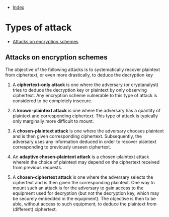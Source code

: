 - [Index](https://github.com/KiraDiShira/Crypto#crypto)   

# Types of attack

- [Attacks on encryption schemes](#attacks-on-encryption-schemes)   

## Attacks on encryption schemes

The objective of the following attacks is to systematically recover plaintext from ciphertext, or even more drastically, to deduce the decryption key

1. A **ciphertext-only attack** is one where the adversary (or cryptanalyst) tries to deduce the decryption key or plaintext by only observing ciphertext. Any encryption scheme vulnerable to this type of attack is considered to be completely insecure.

2. A **known-plaintext attack** is one where the adversary has a quantity of plaintext and corresponding ciphertext. This type of attack is typically only marginally more difficult to mount.

3. A **chosen-plaintext attack** is one where the adversary chooses plaintext and is then given corresponding ciphertext. Subsequently, the adversary uses any information deduced in order to recover plaintext corresponding to previously unseen ciphertext.

4. An **adaptive chosen-plaintext attack** is a chosen-plaintext attack wherein the choice of plaintext may depend on the ciphertext received from previous requests.

5. A **chosen-ciphertext attack** is one where the adversary selects the ciphertext and is then given the corresponding plaintext. One way to mount such an attack is for the adversary to gain access to the equipment used for decryption (but not the decryption key, which may be securely embedded in the equipment). The objective is then to be able, without access to such equipment, to deduce the plaintext from (different) ciphertext.
